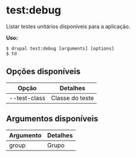 # test:debug
Listar testes unitários disponíveis para a aplicação.

**Uso:**
```
$ drupal test:debug [arguments] [options] 
$ td  
```

## Opções disponíveis
Opção | Detalhes
-------|-------------
--test-class | Classe do teste

## Argumentos disponíveis
Argumento | Detalhes
---------|-------------
group | Grupo
